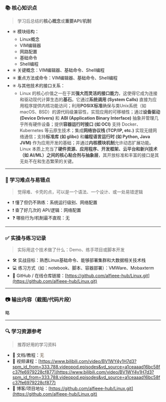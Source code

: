 ### 📚 核心知识点
> 学习后总结的**核心概念**或**重要API/机制**
>

+ ✳️ 模块结构：
    - Linux概念
    - VIM编辑器
    - 网路配置
    - 基础命令
    - Shell编程
+ ✳️ 关键概念：VIM编辑器、基础命令、Shell编程
+ ✳️ 重点方法或命令：VIM编辑器、基础命令、Shell编程
+ ✳️ 与其他技术的接口关系：
    - <font style="color:rgb(64, 64, 64);">Linux 的核心价值之一在于其</font>**<font style="color:rgb(64, 64, 64);">强大而灵活的接口能力</font>**<font style="color:rgb(64, 64, 64);">，这使得它成为连接和驱动现代计算生态的</font>**<font style="color:rgb(64, 64, 64);">基石</font>**<font style="color:rgb(64, 64, 64);">。它通过</font>**<font style="color:rgb(64, 64, 64);">系统调用 (System Calls)</font>**<font style="color:rgb(64, 64, 64);"> 直接为应用程序提供内核功能访问；利用</font>**<font style="color:rgb(64, 64, 64);">POSIX标准</font>**<font style="color:rgb(64, 64, 64);">确保与类Unix系统（如macOS、BSD）的源代码级兼容性，实现应用的可移植性；通过</font>**<font style="color:rgb(64, 64, 64);">设备驱动 (Device Drivers)</font>**<font style="color:rgb(64, 64, 64);"> 和 </font>**<font style="color:rgb(64, 64, 64);">ABI (Application Binary Interface)</font>**<font style="color:rgb(64, 64, 64);"> 抽象并管理几乎所有硬件设备；提供</font>**<font style="color:rgb(64, 64, 64);">容器运行时接口 (如 OCI)</font>**<font style="color:rgb(64, 64, 64);"> 支持 Docker、Kubernetes 等云原生技术；集成</font>**<font style="color:rgb(64, 64, 64);">网络协议栈 (TCP/IP, etc.)</font>**<font style="color:rgb(64, 64, 64);"> 实现无缝网络通信；支持</font>**<font style="color:rgb(64, 64, 64);">标准库 (如 glibc)</font>**<font style="color:rgb(64, 64, 64);"> 和</font>**<font style="color:rgb(64, 64, 64);">编程语言运行时 (如 Python, Java JVM)</font>**<font style="color:rgb(64, 64, 64);"> 作为应用开发的基础；并通过</font>**<font style="color:rgb(64, 64, 64);">内核模块机制</font>**<font style="color:rgb(64, 64, 64);">允许动态扩展功能。Linux 本质上充当了</font>**<font style="color:rgb(64, 64, 64);">硬件资源、应用程序、开发框架、云平台和新兴技术（如 AI/ML）之间的核心粘合剂与抽象层</font>**<font style="color:rgb(64, 64, 64);">，其开放标准和丰富的接口是其无处不在和生态繁荣的关键。</font>

---

### 🚧 学习难点与易错点
> 觉得难、卡壳的点，可以是一个语法、一个设计、或一处易错逻辑
>

+ ❗️ 懂了但仍不熟练：系统运行级别、网络配置
+ ❗️ 查了好几次的 API/逻辑：网络配置
+ ❓ 哪些行为/机制最不直观：无

---

### ✅ 实操与练习记录
> 实际用这个技术做了什么：Demo、练手项目或脚本开发
>

+ 🛠️ 实战目标：熟悉Linux基础命令、能够部署集群和大数据相关技术栈
+ 💻 练习方式（如：notebook、脚本、容器部署）：VMWare、Mobaxterm
+ 🔗 GitHub / 在线仓库链接：[https://github.com/alfieee-hub/Linux.git](https://github.com/alfieee-hub/Linux.git)

---

### 📷 输出内容（截图/代码片段）
略

---

### 🔍 学习资源参考
> 推荐好用的学习资料
>

+ 📘 文档/教程：<font style="color:rgb(97, 78, 60);">无</font>
+ 🎥 视频课程：[https://www.bilibili.com/video/BV1WY4y1H7d3?spm_id_from=333.788.videopod.episodes&vd_source=a1ceaaad16bc58fc37fe6979228cf877](https://www.bilibili.com/video/BV1WY4y1H7d3?spm_id_from=333.788.videopod.episodes&vd_source=a1ceaaad16bc58fc37fe6979228cf877)
+ 🔗 博客/项目地址：[https://github.com/alfieee-hub/Linux.git](https://github.com/alfieee-hub/Linux.git)

